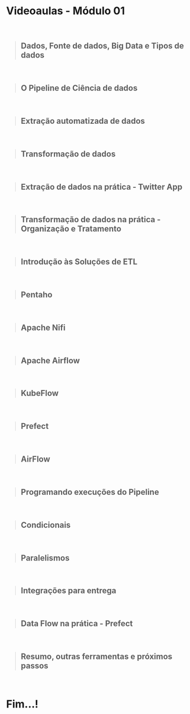 # Videoaulas - Módulo 01

<br>

> ## Dados, Fonte de dados, Big Data e Tipos de dados

<br>

> ## O Pipeline de Ciência de dados

<br>

> ## Extração automatizada de dados

<br>

> ## Transformação de dados

<br>

> ## Extração de dados na prática - Twitter App

<br>

> ## Transformação de dados na prática - Organização e Tratamento

<br>

> ## Introdução às Soluções de ETL

<br>

> ## Pentaho

<br>

> ## Apache Nifi

<br>

> ## Apache Airflow

<br>

> ## KubeFlow

<br>

> ## Prefect

<br>

> ## AirFlow

<br>

> ## Programando execuções do Pipeline

<br>

> ## Condicionais

<br>

> ## Paralelismos

<br>

> ## Integrações para entrega

<br>

> ## Data Flow na prática - Prefect

<br>

> ## Resumo, outras ferramentas e próximos passos

<br>

# Fim...!
